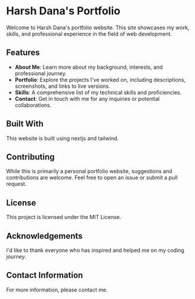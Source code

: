 # Harsh Dana's Portfolio

Welcome to Harsh Dana's portfolio website. This site showcases my work, skills, and professional experience in the field of web development.

## Features

- **About Me**: Learn more about my background, interests, and professional journey.
- **Portfolio**: Explore the projects I've worked on, including descriptions, screenshots, and links to live versions.
- **Skills**: A comprehensive list of my technical skills and proficiencies.
- **Contact**: Get in touch with me for any inquiries or potential collaborations.

## Built With

This website is built using nextjs and tailwind.

## Contributing

While this is primarily a personal portfolio website, suggestions and contributions are welcome. Feel free to open an issue or submit a pull request.

## License

This project is licensed under the MIT License.

## Acknowledgements

I'd like to thank everyone who has inspired and helped me on my coding journey.

## Contact Information

For more information, please contact me.
